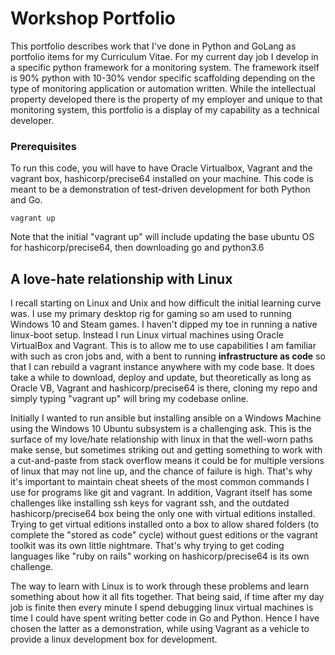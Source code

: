 # Workshop Portfolio

This portfolio describes work that I've done in Python and GoLang as portfolio items for my Curriculum Vitae.  For my current day job I develop in a specific python framework for a monitoring system.  The framework itself is 90% python with 10-30% vendor specific scaffolding depending on the type of monitoring application or automation written.  While the intellectual property developed there is the property of my employer and unique to that monitoring system, this portfolio is a display of my capability as a technical developer.  


### Prerequisites

To run this code, you will have to have Oracle Virtualbox, Vagrant and the vagrant box, hashicorp/precise64 installed on your machine.  This code is meant to be a demonstration of test-driven development for both Python and Go.  

```
vagrant up
```

Note that the initial "vagrant up" will include updating the base ubuntu OS for hashicorp/precise64, then downloading go and python3.6


## A love-hate relationship with Linux

I recall starting on Linux and Unix and how difficult the initial learning curve was.  I use my primary desktop rig for gaming so am used to running Windows 10 and Steam games.  I haven't dipped my toe in running a native linux-boot setup.  Instead I run Linux virtual machines using Oracle VirtualBox and Vagrant.  This is to allow me to use capabilities I am familiar with such as cron jobs and, with a bent to running **infrastructure as code** so that I can rebuild a vagrant instance anywhere with my code base.  It does take a while to download, deploy and update, but theoretically as long as Oracle VB, Vagrant and hashicorp/precise64 is there, cloning my repo and simply typing "vagrant up" will bring my codebase online.  

Initially I wanted to run ansible but installing ansible on a Windows Machine using the Windows 10 Ubuntu subsystem is a challenging ask.  This is the surface of my love/hate relationship with linux in that the well-worn paths make sense, but sometimes striking out and getting something to work with a cut-and-paste from stack overflow means it could be for multiple versions of linux that may not line up, and the chance of failure is high.  That's why it's important to maintain cheat sheets of the most common commands I use for programs like git and vagrant.  In addition, Vagrant itself has some challenges like installing ssh keys for vagrant ssh, and the outdated hashicorp/precise64 box being the only one with virtual editions installed.  Trying to get virtual editions installed onto a box to allow shared folders (to complete the "stored as code" cycle) without guest editions or the vagrant toolkit was its own little nightmare.  That's why trying to get coding languages like "ruby on rails" working on hashicorp/precise64 is its own challenge.  

The way to learn with Linux is to work through these problems and learn something about how it all fits together.  That being said, if time after my day job is finite then every minute I spend debugging linux virtual machines is time I could have spent writing better code in Go and Python.  Hence I have chosen the latter as a demonstration, while using Vagrant as a vehicle to provide a linux development box for development.  

